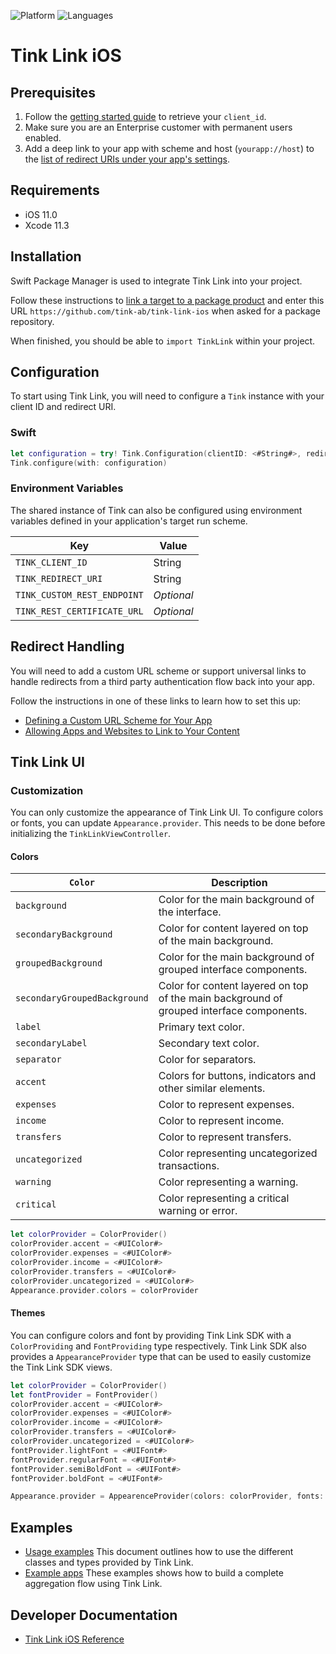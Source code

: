 ![Platform](https://img.shields.io/badge/platform-iOS-orange.svg)
![Languages](https://img.shields.io/badge/languages-swift-orange.svg)

# Tink Link iOS

## Prerequisites

1. Follow the [getting started guide](https://docs.tink.com/resources/getting-started/set-up-your-account) to retrieve your `client_id`.
2. Make sure you are an Enterprise customer with permanent users enabled.
3. Add a deep link to your app with scheme and host (`yourapp://host`) to the [list of redirect URIs under your app's settings](https://console.tink.com/overview).

## Requirements

- iOS 11.0
- Xcode 11.3

## Installation

Swift Package Manager is used to integrate Tink Link into your project.

Follow these instructions to [link a target to a package product](https://help.apple.com/xcode/mac/current/#/devb83d64851) and enter this URL `https://github.com/tink-ab/tink-link-ios` when asked for a package repository.

When finished, you should be able to `import TinkLink` within your project.

## Configuration

To start using Tink Link, you will need to configure a `Tink` instance with your client ID and redirect URI.

### Swift

```swift
let configuration = try! Tink.Configuration(clientID: <#String#>, redirectURI: <#URL#>)
Tink.configure(with: configuration)
```

### Environment Variables

The shared instance of Tink can also be configured using environment variables defined in your application's target run scheme.

| Key                         | Value      |
| --------------------------- | ---------- |
| `TINK_CLIENT_ID`            | String     |
| `TINK_REDIRECT_URI`         | String     |
| `TINK_CUSTOM_REST_ENDPOINT` | _Optional_ |
| `TINK_REST_CERTIFICATE_URL` | _Optional_ |

## Redirect Handling

You will need to add a custom URL scheme or support universal links to handle redirects from a third party authentication flow back into your app.

Follow the instructions in one of these links to learn how to set this up:

- [Defining a Custom URL Scheme for Your App](https://developer.apple.com/documentation/uikit/inter-process_communication/allowing_apps_and_websites_to_link_to_your_content/defining_a_custom_url_scheme_for_your_app)
- [Allowing Apps and Websites to Link to Your Content](https://developer.apple.com/documentation/uikit/inter-process_communication/allowing_apps_and_websites_to_link_to_your_content)

## Tink Link UI

### Customization 

You can only customize the appearance of Tink Link UI. 
To configure colors or fonts, you can update `Appearance.provider`. This needs to be done before initializing the `TinkLinkViewController`.

#### Colors

|`Color`|Description|
|--------|-------------|
|`background`|Color for the main background of the interface.|
|`secondaryBackground`|Color for content layered on top of the main background.|
|`groupedBackground`|Color for the main background of grouped interface components.|
|`secondaryGroupedBackground`|Color for content layered on top of the main background of grouped interface components.|
|`label`|Primary text color.|
|`secondaryLabel`|Secondary text color.|
|`separator`|Color for separators.|
|`accent`|Colors for buttons, indicators and other similar elements.|
|`expenses`|Color to represent expenses.|
|`income`|Color to represent income.|
|`transfers`|Color to represent transfers.|
|`uncategorized`|Color representing uncategorized transactions.|
|`warning`|Color representing a warning.|
|`critical`|Color representing a critical warning or error.|

```swift
let colorProvider = ColorProvider()
colorProvider.accent = <#UIColor#>
colorProvider.expenses = <#UIColor#>
colorProvider.income = <#UIColor#>
colorProvider.transfers = <#UIColor#>
colorProvider.uncategorized = <#UIColor#>
Appearance.provider.colors = colorProvider
```

#### Themes
You can configure colors and font by providing Tink Link SDK with a `ColorProviding` and `FontProviding` type respectively. Tink Link SDK also provides a `AppearanceProvider` type that can be used to easily customize the Tink Link SDK views. 

```swift
let colorProvider = ColorProvider()
let fontProvider = FontProvider()
colorProvider.accent = <#UIColor#>
colorProvider.expenses = <#UIColor#>
colorProvider.income = <#UIColor#>
colorProvider.transfers = <#UIColor#>
colorProvider.uncategorized = <#UIColor#>
fontProvider.lightFont = <#UIFont#>
fontProvider.regularFont = <#UIFont#>
fontProvider.semiBoldFont = <#UIFont#>
fontProvider.boldFont = <#UIFont#>

Appearance.provider = AppearenceProvider(colors: colorProvider, fonts: fontProvder)
```

## Examples

- [Usage examples](USAGE.md) This document outlines how to use the different classes and types provided by Tink Link.
- [Example apps](Examples) These examples shows how to build a complete aggregation flow using Tink Link.

## Developer Documentation
- [Tink Link iOS Reference](https://tink-ab.github.io/tink-link-ios)
